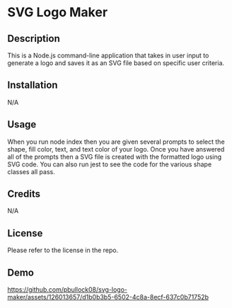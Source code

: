 # SVG Logo Maker

## Description

This is a Node.js command-line application that takes in user input to generate a logo and saves it as an SVG file based on specific user criteria.

## Installation

N/A

## Usage 

When you run node index then you are given several prompts to select the shape, fill color, text, and text color of your logo. Once you have answered all of the prompts then a SVG file is created with the formatted logo using SVG code. You can also run jest to see the code for the various shape classes all pass. 

## Credits 

N/A

## License

Please refer to the license in the repo. 

## Demo

https://github.com/pbullock08/svg-logo-maker/assets/126013657/d1b0b3b5-6502-4c8a-8ecf-637c0b71752b
